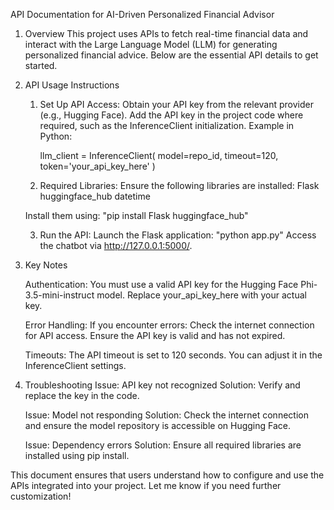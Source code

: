 API Documentation for AI-Driven Personalized Financial Advisor

1. Overview
    This project uses APIs to fetch real-time financial data and interact with the Large Language Model (LLM) for generating personalized financial advice. Below are the essential API details to get started.

2. API Usage Instructions
    
    1. Set Up API Access:
    Obtain your API key from the relevant provider (e.g., Hugging Face).
    Add the API key in the project code where required, such as the InferenceClient initialization.
        Example in Python:

        llm_client = InferenceClient(
            model=repo_id,
            timeout=120,
            token='your_api_key_here'
        )

    2. Required Libraries:
        Ensure the following libraries are installed:
            Flask
            huggingface_hub
            datetime

    Install them using:
        "pip install Flask huggingface_hub"
    
    3. Run the API:
    Launch the Flask application:
        "python app.py"
    Access the chatbot via http://127.0.0.1:5000/.

3. Key Notes

    Authentication:
        You must use a valid API key for the Hugging Face Phi-3.5-mini-instruct model. Replace your_api_key_here with your actual key.

    Error Handling:
        If you encounter errors:
            Check the internet connection for API access.
            Ensure the API key is valid and has not expired.

    Timeouts:
        The API timeout is set to 120 seconds. You can adjust it in the InferenceClient settings.

4. Troubleshooting
    Issue: API key not recognized
        Solution: Verify and replace the key in the code.

    Issue: Model not responding
        Solution: Check the internet connection and ensure the model repository is accessible on Hugging Face.

    Issue: Dependency errors
        Solution: Ensure all required libraries are installed using pip install.

This document ensures that users understand how to configure and use the APIs integrated into your project. Let me know if you need further customization! 
